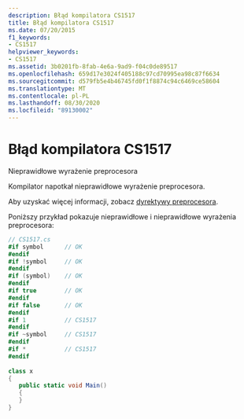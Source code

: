 ```yaml
---
description: Błąd kompilatora CS1517
title: Błąd kompilatora CS1517
ms.date: 07/20/2015
f1_keywords:
- CS1517
helpviewer_keywords:
- CS1517
ms.assetid: 3b0201fb-8fab-4e6a-9ad9-f04c0de89517
ms.openlocfilehash: 659d17e3024f405188c97cd70995ea98c87f6634
ms.sourcegitcommit: d579fb5e4b46745fd0f1f8874c94c6469ce58604
ms.translationtype: MT
ms.contentlocale: pl-PL
ms.lasthandoff: 08/30/2020
ms.locfileid: "89130002"
---
```

# <a name="compiler-error-cs1517"></a>Błąd kompilatora CS1517
Nieprawidłowe wyrażenie preprocesora  
  
 Kompilator napotkał nieprawidłowe wyrażenie preprocesora.  
  
 Aby uzyskać więcej informacji, zobacz [dyrektywy preprocesora](../language-reference/preprocessor-directives/index.md).  
  
 Poniższy przykład pokazuje nieprawidłowe i nieprawidłowe wyrażenia preprocesora:  
  
```csharp  
// CS1517.cs  
#if symbol      // OK  
#endif  
#if !symbol     // OK  
#endif  
#if (symbol)    // OK  
#endif  
#if true        // OK  
#endif  
#if false       // OK  
#endif  
#if 1           // CS1517  
#endif  
#if ~symbol     // CS1517  
#endif  
#if *           // CS1517  
#endif  
  
class x  
{  
   public static void Main()  
   {  
   }  
}  
```
